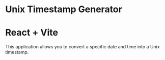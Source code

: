 # Unix Timestamp Generator
# React + Vite

This application allows you to convert a specific date and time into a Unix timestamp.

